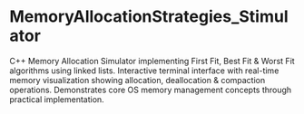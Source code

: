# MemoryAllocationStrategies_Stimulator
C++ Memory Allocation Simulator implementing First Fit, Best Fit &amp; Worst Fit algorithms using linked lists. Interactive terminal interface with real-time memory visualization showing allocation, deallocation &amp; compaction operations. Demonstrates core OS memory management concepts through practical implementation.

